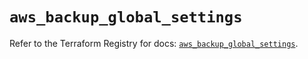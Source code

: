 # `aws_backup_global_settings`

Refer to the Terraform Registry for docs: [`aws_backup_global_settings`](https://registry.terraform.io/providers/hashicorp/aws/5.93.0/docs/resources/backup_global_settings).
